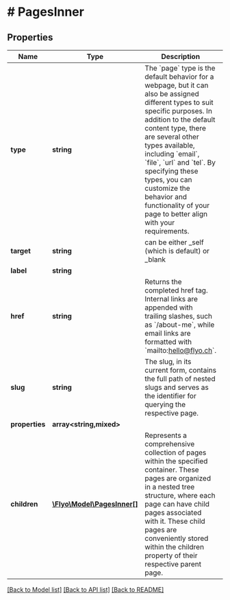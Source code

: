 # # PagesInner

## Properties

Name | Type | Description | Notes
------------ | ------------- | ------------- | -------------
**type** | **string** | The &#x60;page&#x60; type is the default behavior for a webpage, but it can also be assigned different types to suit specific purposes. In addition to the default content type, there are several other types available, including &#x60;email&#x60;, &#x60;file&#x60;, &#x60;url&#x60; and &#x60;tel&#x60;. By specifying these types, you can customize the behavior and functionality of your page to better align with your requirements. | [optional]
**target** | **string** | can be either _self (which is default) or _blank | [optional]
**label** | **string** |  | [optional]
**href** | **string** | Returns the completed href tag. Internal links are appended with trailing slashes, such as &#x60;/about-me&#x60;, while email links are formatted with &#x60;mailto:hello@flyo.ch&#x60;. | [optional]
**slug** | **string** | The slug, in its current form, contains the full path of nested slugs and serves as the identifier for querying the respective page. | [optional]
**properties** | **array<string,mixed>** |  | [optional]
**children** | [**\Flyo\Model\PagesInner[]**](PagesInner.md) | Represents a comprehensive collection of pages within the specified container. These pages are organized in a nested tree structure, where each page can have child pages associated with it. These child pages are conveniently stored within the children property of their respective parent page. | [optional]

[[Back to Model list]](../../README.md#models) [[Back to API list]](../../README.md#endpoints) [[Back to README]](../../README.md)
